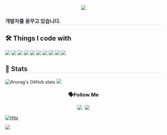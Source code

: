 <div align= "center">
    <img src="https://capsule-render.vercel.app/api?type=waving&color=gradient&height=180&text=👋🏻%20Hello%20World,%20I'm%20Sung%20Joon%20Moon%20&animation=twinkling&fontColor=000000&fontSize=40" />
</div>
<div style="text-align: left;"> 
<h3 style="border-bottom: 1px solid #d8dee4; color: #282d33;"> 개발자를 꿈꾸고 있습니다. </h3>  
<div style="font-weight: 700; font-size: 15px; text-align: left; color: #282d33;">  </div> 
</div>
<div align=left><h2>🛠️ Things I code with
    </h2></div> 
<div align=left> 
<img src="https://img.shields.io/badge/OpenJDK-437291?style=for-the-badge&logo=OpenJDK&logoColor=white"/>
<img src="https://img.shields.io/badge/python-3776AB?style=for-the-badge&logo=python&logoColor=white">
<img src="https://img.shields.io/badge/java-007396?style=for-the-badge&logo=java&logoColor=white">
<img src="https://img.shields.io/badge/c++-00599C?style=for-the-badge&logo=c%2B%2B&logoColor=white">
<img src="https://img.shields.io/badge/mysql-4479A1?style=for-the-badge&logo=mysql&logoColor=white">
<img src="https://img.shields.io/badge/mongoDB-47A248?style=for-the-badge&logo=MongoDB&logoColor=white">
<img src="https://img.shields.io/badge/spring-6DB33F?style=for-the-badge&logo=spring&logoColor=white">
<img src="https://img.shields.io/badge/springboot-6DB33F?style=for-the-badge&logo=springboot&logoColor=white">
<img src="https://img.shields.io/badge/git-F05032?style=for-the-badge&logo=git&logoColor=white">
<img src="https://img.shields.io/badge/github-181717?style=for-the-badge&logo=github&logoColor=white">


<h2 style="border-bottom: 1px solid #d8dee4; color: #282d33;"> 🏅 Stats </h2>
<div align="left">
  <img src="https://github-readme-stats.vercel.app/api?username=dessertgomjelly&show_icons=true&theme=white" alt="Anurag's GitHub stats" />
<img src="https://github-readme-stats.vercel.app/api/top-langs/?username=dessertgomjelly&layout=compact&bg_color=180,00000000,&title_color=000000&text_color=000000" />
</div>

 
</div>
<h3 align="center"> 🗣️Follow Me </h3>
<p align="center">
  <a href="https://www.instagram.com/dessert_gomjelly/"><img src="https://img.shields.io/badge/Instagram-E4405F?style=flat-square&logo=Instagram&logoColor=white&link=https://www.instagram.com/hye_inisfree/"/></a>&nbsp
  <a href="mailto:msj12910@naver.com"><img src="https://img.shields.io/badge/Mail-d14836?style=flat-square&logo=Gmail&logoColor=white&link=msj1291@naver.com"/></a>
</p>


[![Hits](https://hits.seeyoufarm.com/api/count/incr/badge.svg?url=https%3A%2F%2Fgithub.com%2Fdessertgomjelly&count_bg=%233D4EC8&title_bg=%23555555&icon=hey.svg&icon_color=%23E7E7E7&title=hits&edge_flat=false)](https://hits.seeyoufarm.com)

![](./profile-3d-contrib/profile-green-animate.svg)
